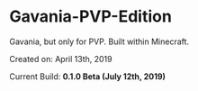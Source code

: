 # Gavania-PVP-Edition
Gavania, but only for PVP. Built within Minecraft.

Created on: April 13th, 2019

Current Build: **0.1.0 Beta (July 12th, 2019)**

